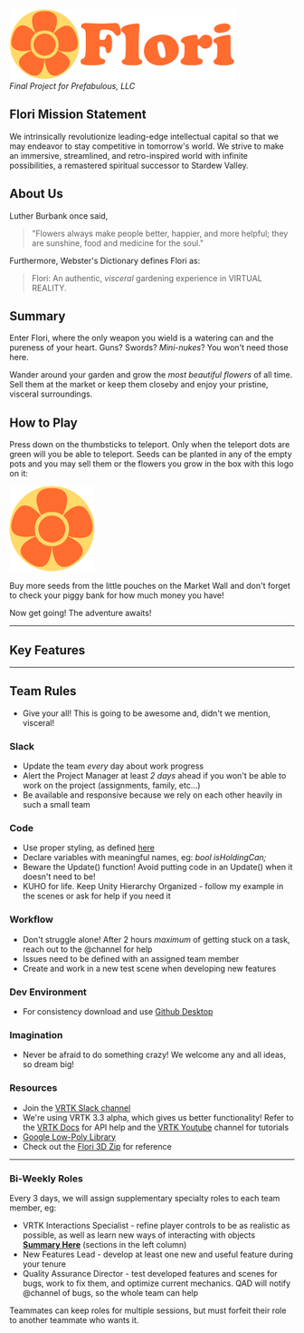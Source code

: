 ![Flori](Images/Flori%20Banner.png) <br>
*Final Project for Prefabulous, LLC*


## Flori Mission Statement
We intrinsically revolutionize leading-edge intellectual capital so that we may endeavor to stay competitive in tomorrow's world. We strive to make an immersive, streamlined, and retro-inspired world with infinite possibilities, a remastered spiritual successor to Stardew Valley.

## About Us

Luther Burbank once said, 
>"Flowers always make people better, happier, and more helpful; they are sunshine, food and medicine for the soul."


Furthermore, Webster's Dictionary defines Flori as:
> Flori: An authentic, *visceral* gardening experience in VIRTUAL REALITY.

## Summary

Enter Flori, where the only weapon you wield is a watering can and the pureness of your heart. 
Guns? Swords? *Mini-nukes*? You won't need those here. <br>

Wander around your garden and grow the *most beautiful flowers* of all time. Sell them at the market or keep them closeby and enjoy your pristine, visceral surroundings.

## How to Play

Press down on the thumbsticks to teleport. Only when the teleport dots are green will you be able to teleport. Seeds can be planted in any of the empty pots and you may sell them or the flowers you grow in the box with this logo on it: 

![Flori Logo](Images/Flori%20Logo.png)

Buy more seeds from the little pouches on the Market Wall and don't forget to check your piggy bank for how much money you have! 

Now get going! The adventure awaits!

---
## Key Features

---
## Team Rules

* Give your all! This is going to be awesome and, didn't we mention, visceral!

### Slack

* Update the team *every* day about work progress
* Alert the Project Manager at least *2 days* ahead if you won't be able to work on the project (assignments, family, etc...)
* Be available and responsive because we rely on each other heavily in such a small team

### Code

* Use proper styling, as defined [here](https://github.com/raywenderlich/c-sharp-style-guide)
* Declare variables with meaningful names, eg: *bool isHoldingCan;*
* Beware the Update() function! Avoid putting code in an Update() when it doesn't need to be!
* KUHO for life. Keep Unity Hierarchy Organized - follow my example in the scenes or ask for help if you need it

### Workflow

* Don't struggle alone! After 2 hours *maximum* of getting stuck on a task, reach out to the @channel for help
* Issues need to be defined with an assigned team member
* Create and work in a new test scene when developing new features

### Dev Environment

* For consistency download and use [Github Desktop](https://desktop.github.com/)

### Imagination

* Never be afraid to do something crazy! We welcome any and all ideas, so dream big!

### Resources

* Join the [VRTK Slack channel](http://invite.vrtk.io)
* We're using VRTK 3.3 alpha, which gives us better functionality! Refer to the [VRTK Docs](https://vrtoolkit.readme.io/docs/) for API help and the [VRTK Youtube](https://www.youtube.com/channel/UCWRk-LEMUNoZxUmY1wO7DBQ) channel for tutorials
* [Google Low-Poly Library](https://poly.google.com/)
* Check out the [Flori 3D Zip](https://www.dropbox.com/s/ptpzdqdmo9uxf5p/Flori.zip?dl=0) for reference

---

### Bi-Weekly Roles

Every 3 days, we will assign supplementary specialty roles to each team member, eg:
* VRTK Interactions Specialist - refine player controls to be as realistic as possible, as well as learn new ways of interacting with objects [**Summary Here**](https://vrtoolkit.readme.io/docs/summary-2) (sections in the left column)
* New Features Lead - develop at least one new and useful feature during your tenure
* Quality Assurance Director - test developed features and scenes for bugs, work to fix them, and optimize current mechanics. QAD will notify @channel of bugs, so the whole team can help

Teammates can keep roles for multiple sessions, but must forfeit their role to another teammate who wants it.
